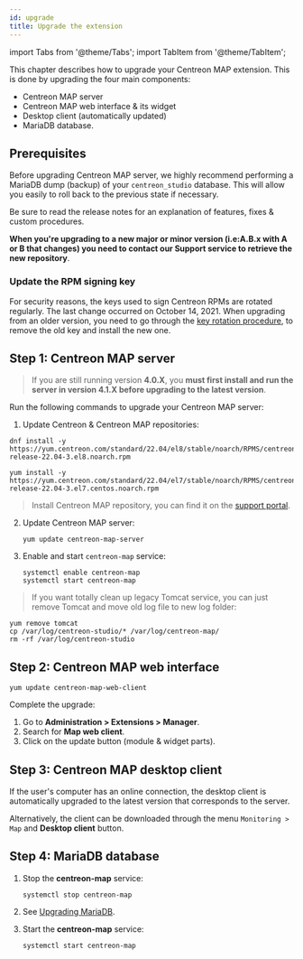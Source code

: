 ```yaml
---
id: upgrade
title: Upgrade the extension
---
```

import Tabs from '@theme/Tabs';
import TabItem from '@theme/TabItem';


This chapter describes how to upgrade your Centreon MAP extension. This
is done by upgrading the four main components:

- Centreon MAP server
- Centreon MAP web interface & its widget
- Desktop client (automatically updated)
- MariaDB database.

## Prerequisites

Before upgrading Centreon MAP server, we highly recommend performing a
MariaDB dump (backup) of your `centreon_studio` database. This will
allow you easily to roll back to the previous state if necessary.

Be sure to read the release notes for an explanation of features, fixes
& custom procedures.

**When you're upgrading to a new major or minor version (i.e:A.B.x with
A or B that changes) you need to contact our Support service to retrieve
the new repository**.

### Update the RPM signing key

For security reasons, the keys used to sign Centreon RPMs are rotated regularly. The last change occurred on October 14, 2021. When upgrading from an older version, you need to go through the [key rotation procedure](../security/key-rotation.md#existing-installation), to remove the old key and install the new one.

## Step 1: Centreon MAP server

> If you are still running version **4.0.X**, you **must first install
> and run the server in version 4.1.X before upgrading to the latest
> version**.

Run the following commands to upgrade your Centreon MAP server:

1. Update Centreon & Centreon MAP repositories:

<Tabs groupId="sync">
<TabItem value="Alma / RHEL / Oracle Linux 8" label="Alma / RHEL / Oracle Linux 8">

```shell
dnf install -y https://yum.centreon.com/standard/22.04/el8/stable/noarch/RPMS/centreon-release-22.04-3.el8.noarch.rpm
```

</TabItem>
<TabItem value="CentOS 7" label="CentOS 7">

```shell
yum install -y https://yum.centreon.com/standard/22.04/el7/stable/noarch/RPMS/centreon-release-22.04-3.el7.centos.noarch.rpm
```

</TabItem>
</Tabs>

> Install Centreon MAP repository, you can find it on the
> [support portal](https://support.centreon.com/s/repositories).

2. Update Centreon MAP server:

    ```shell
    yum update centreon-map-server
    ```

3. Enable and start `centreon-map` service:

    ```shell
    systemctl enable centreon-map
    systemctl start centreon-map
    ```

> If you want totally clean up legacy Tomcat service, you can just remove
> Tomcat and move old log file to new log folder:

```shell
yum remove tomcat
cp /var/log/centreon-studio/* /var/log/centreon-map/
rm -rf /var/log/centreon-studio
```

## Step 2: Centreon MAP web interface

```shell
yum update centreon-map-web-client
```

Complete the upgrade: 
1. Go to **Administration > Extensions > Manager**.
2. Search for **Map web client**.
3. Click on the update button (module & widget parts).

## Step 3: Centreon MAP desktop client

If the user's computer has an online connection, the desktop client is
automatically upgraded to the latest version that corresponds to the server.

Alternatively, the client can be downloaded through the menu `Monitoring >
Map` and **Desktop client** button.

## Step 4: MariaDB database

1. Stop the **centreon-map** service:
    ```shell
    systemctl stop centreon-map
    ```

2. See [Upgrading MariaDB](../upgrade/upgrade-mariadb.md).

3. Start the **centreon-map** service:
    ```shell
    systemctl start centreon-map
    ```
